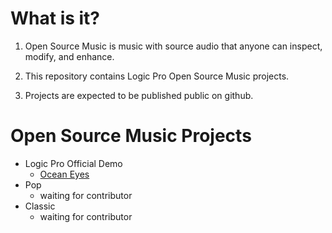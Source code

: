 # What is it?

1. Open Source Music is music with source audio that anyone can inspect, modify, and enhance.

2. This repository contains Logic Pro Open Source Music projects.

3. Projects are expected to be published public on github.

# Open Source Music Projects

* Logic Pro Official Demo
  * [Ocean Eyes](https://github.com/inseminate/logic-pro-official-demo)
* Pop
  * waiting for contributor
* Classic
  * waiting for contributor
